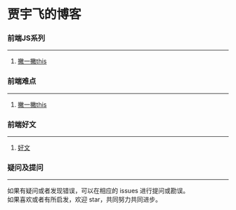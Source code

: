 贾宇飞的博客
===================================
### 前端JS系列 
-----------------------------------  
  1. [撇一撇this](https://github.com/xaiofei/Blog/issues/1)<br />  
  
### 前端难点
-----------------------------------  
  1. [撇一撇this](https://github.com/xaiofei/Blog/issues/1)<br /> 
  
### 前端好文
-----------------------------------  
  1. [好文](https://github.com/xaiofei/Blog/issues/1)<br />   

### 疑问及提问 
-----------------------------------  
  如果有疑问或者发现错误，可以在相应的 issues 进行提问或勘误。<br />
  如果喜欢或者有所启发，欢迎 star，共同努力共同进步。 <br />      
